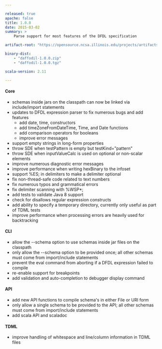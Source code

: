 ```yaml
---

released: true
apache: false
title: 1.0.0
date: 2015-03-02
summary: >
    Parse support for most features of the DFDL specification

artifact-root: "https://opensource.ncsa.illinois.edu/projects/artifacts.php?key=DFDL&version=1.0.0&filename="

binary-dist:
    - "daffodil-1.0.0.zip"
    - "daffodil-1.0.0.tgz"

scala-version: 2.11

---
```


#### Core

* schemas inside jars on the classpath can now be linked via include/import statements
* updates to DFDL expression parser to fix numerous bugs and add features
	* add date, time, constructors
	* add timeZoneFromDateTime, Time, and Date functions
	* add comparison operators for booleans
	* improve error messages
* support empty strings in long-form properties
* throw SDE when testPattern is empty but testKind="pattern"
* throw SDE when inputValueCalc is used on optional or non-scalar elements 
* improve numerous diagnostic error messages
* improve performance when writing hexBinary to the infoset
* support %ES; in delimiters to make a delimiter optional
* fix non-thread-safe code related to text numbers
* fix numerous typos and grammatical errors
* fix delimiter scanning with %WSP*;
* add tests to validate Java 8 support
* check for disallows regular expression constructs
* add ability to specify a temporary directory, currently only useful as part of TDML tests
* improve performance when processing errors are heavily used for backtracking

#### CLI

* allow the --schema option to use schemas inside jar files on the classpath
* only allow the --schema option to be provided once; all other schemas must come from import/include statements
* prevent the eval command from aborting if a DFDL expression failed to compile
* re-enable support for breakpoints
* add validation and auto-completion to debugger display command

#### API

* add new API functions to compile schema's in either File or URI form
* only allow a single schema to be provided to the API; all other schemas must come from import/include statements
* add scala API and scaladoc

#### TDML

* improve handling of whitespace and line/column information in TDML files

